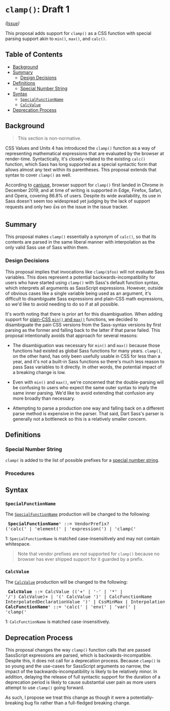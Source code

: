 # `clamp()`: Draft 1

*([Issue](https://github.com/sass/sass/issues/2860))*

This proposal adds support for `clamp()` as a CSS function with special parsing
support akin to `min()`, `max()`, and `calc()`.

## Table of Contents

* [Background](#background)
* [Summary](#summary)
  * [Design Decisions](#design-decisions)
* [Definitions](#semantics)
  * [Special Number String](#special-number-string)
* [Syntax](#syntax)
  * [`SpecialFunctionName`](#specialfunctionname)
  * [`CalcValue`](#calcvalue)
* [Deprecation Process](#deprecation-process)

## Background

> This section is non-normative.

CSS Values and Units 4 has introduced the `clamp()` function as a way of
representing mathematical expressions that are evaluated by the browser at
render-time. Syntactically, it's closely-related to the existing `calc()`
function, which Sass has long supported as a special syntactic form that allows
almost any text within its parentheses. This proposal extends that syntax to
cover `clamp()` as well.

According to [caniuse], browser support for `clamp()` first landed in Chrome in
December 2019, and at time of writing is supported in Edge, Firefox, Safari, and
Opera, covering 86.8% of users. Despite its wide availability, its use in Sass
doesn't seem too widespread yet judging by the lack of support requests and only
two 👍s on the issue in the issue tracker.

[caniuse]: https://caniuse.com/mdn-css_types_clamp

## Summary

This proposal makes `clamp()` essentially a synonym of `calc()`, so that its
contents are parsed in the same liberal manner with interpolation as the only
valid Sass use of Sass within them.

### Design Decisions

This proposal implies that invocations like `clamp($foo)` will not evaluate Sass
variables. This does represent a potential backwards-incompatibility for users
who have started using `clamp()` with Sass's default function syntax, which
interprets all arguments as SassScript expressions. However, outside of obvious
cases like a single variable being used as an argument, it's difficult to
disambiguate Sass expressions and plain-CSS math expressions, so we'd like to
avoid needing to do so if at all possible.

It's worth noting that there is prior art for this disambiguation. When adding
support for [plain-CSS `min()` and `max()`] functions, we decided to
disambiguate the pain CSS versions from the Sass-syntax versions by first
parsing as the former and falling back to the latter if that parse failed. This
proposal intentionally avoids that approach for several reasons:

* The disambiguation was necessary for `min()` and `max()` because those
  functions had existed as global Sass functions for many years. `clamp()`, on
  the other hand, has only been usefully usable in CSS for less than a year, and
  it's not a built-in Sass functions so there's much less reason to pass Sass
  variables to it directly. In other words, the potential impact of a breaking
  change is low.

* Even with `min()` and `max()`, we're concerned that the double-parsing will be
  confusing to users who expect the same outer syntax to imply the same inner
  parsing. We'd like to avoid extending that confusion any more broadly than
  necessary.

* Attempting to parse a production one way and falling back on a different parse
  method is expensive in the parser. That said, Dart Sass's parser is generally
  not a bottleneck so this is a relatively smaller concern.

[plain-CSS `min()` and `max()`]: ../accepted/min-max.md

## Definitions

### Special Number String

`clamp(` is added to the list of possible prefixes for a [special number
string].

[special number string]: ../spec/functions.md#special-number-string

### Procedures

## Syntax

### `SpecialFunctionName`

The [`SpecialFunctionName`] production will be changed to the following:

[`SpecialFunctionName`]: ../spec/syntax.md#specialfunctionexpression

<x><pre>
**SpecialFunctionName**¹ ::= VendorPrefix? ('calc(' | 'element(' | 'expression(')
                           | 'clamp('
</pre></x>

1: `SpecialFunctionName` is matched case-insensitively and may not contain
   whitespace.

> Note that vendor prefixes are *not* supported for `clamp()` because no browser
> has ever shipped support for it guarded by a prefix.

### `CalcValue`

The [`CalcValue`] production will be changed to the following:

[`CalcValue`]: ../spec/syntax.md#minmaxexpression

<x><pre>
**CalcValue**         ::= CalcValue (('+' | '-' | '*' | '/') CalcValue)+
&#32;                   | '(' CalcValue ')'
&#32;                   | CalcFunctionName InterpolatedDeclarationValue ')'
&#32;                   | CssMinMax
&#32;                   | Interpolation
&#32;                   | Number
**CalcFunctionName**¹ ::= 'calc(' | 'env(' | 'var(' | 'clamp('
</pre></x>

1: `CalcFunctionName` is matched case-insensitively.

## Deprecation Process

This proposal changes the way `clamp()` function calls that are passed
SassScript expressions are parsed, which is backwards-incompatible. Despite
this, it does not call for a deprecation process. Because `clamp()` is so young
and the use-cases for SassScript arguments so narrow, the impact of the
backwards-incompatibility is likely to be relatively minor. In addition,
delaying the release of full syntactic support for the duration of a deprecation
period is likely to cause substantial user pain as more users attempt to use
`clamp()` going forward.

As such, I propose we treat this change as though it were a potentially-breaking
bug fix rather than a full-fledged breaking change.
